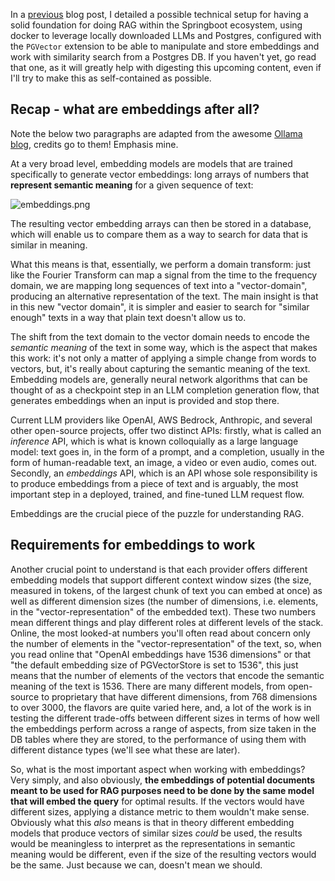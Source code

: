 In a [previous](https://dev.to/brunooliveira/basic-rag-app-with-spring-ai-docker-and-ollama-1i7j) blog post, I detailed a possible technical setup for having a solid foundation for doing RAG within the Springboot ecosystem, using docker to leverage locally downloaded LLMs and Postgres, configured with the `PGVector` extension to be able to manipulate and store embeddings and work with similarity search from a Postgres DB. If you haven't yet, go read that one, as it will greatly help with digesting this upcoming content, even if I'll try to make this as self-contained as possible.

## Recap - what are embeddings after all?

Note the below two paragraphs are adapted from the awesome [Ollama blog](https://ollama.com/blog/embedding-models), credits go to them! Emphasis mine.

At a very broad level, embedding models are models that are trained specifically to generate vector embeddings: long arrays of numbers that **represent semantic meaning** for a given sequence of text:

![embeddings.png]({{site.baseurl}}/images/embeddings.png)

The resulting vector embedding arrays can then be stored in a database, which will enable us to compare them as a way to search for data that is similar in meaning. 

What this means is that, essentially, we perform a domain transform: just like the Fourier Transform can map a signal from the time to the frequency domain, we are mapping long sequences of text into a "vector-domain", producing an alternative representation of the text. The main insight is that in this new "vector domain", it is simpler and easier to search for "similar enough" texts in a way that plain text doesn't allow us to.

The shift from the text domain to the vector domain needs to encode the _semantic meaning_ of the text in some way, which is the aspect that makes this work: it's not only a matter of applying a simple change from words to vectors, but, it's really about capturing the semantic meaning of the text.
Embedding models are, generally neural network algorithms that can be thought of as a checkpoint step in an LLM completion generation flow, that generates embeddings when an input is provided and stop there.

Current LLM providers like OpenAI, AWS Bedrock, Anthropic, and several other open-source projects, offer two distinct APIs: firstly, what is called an _inference_ API, which is what is known colloquially as a large language model: text goes in, in the form of a prompt, and a completion, usually in the form of human-readable text, an image, a video or even audio, comes out.
Secondly, an _embeddings_ API, which is an API whose sole responsibility is to produce embeddings from a piece of text and is arguably, the most important step in a deployed, trained, and fine-tuned LLM request flow.

Embeddings are the crucial piece of the puzzle for understanding RAG.

## Requirements for embeddings to work

Another crucial point to understand is that each provider offers different embedding models that support different context window sizes (the size, measured in tokens, of the largest chunk of text you can embed at once) as well as different dimension sizes (the number of dimensions, i.e. elements, in the "vector-representation" of the embedded text).
These two numbers mean different things and play different roles at different levels of the stack.
Online, the most looked-at numbers you'll often read about concern only the number of elements in the "vector-representation" of the text, so, when you read online that "OpenAI embeddings have 1536 dimensions" or that "the default embedding size of PGVectorStore is set to 1536", this just means that the number of elements of the vectors that encode the semantic meaning of the text is 1536.
There are many different models, from open-source to proprietary that have different dimensions, from 768 dimensions to over 3000, the flavors are quite varied here, and, a lot of the work is in testing the different trade-offs between different sizes in terms of how well the embeddings perform across a range of aspects, from size taken in the DB tables where they are stored, to the performance of using them with different distance types (we'll see what these are later).

So, what is the most important aspect when working with embeddings? Very simply, and also obviously, **the embeddings of potential documents meant to be used for RAG purposes need to be done by the same model that will embed the query** for optimal results. If the vectors would have different sizes, applying a distance metric to them wouldn't make sense. Obviously what this _also_ means is that in theory different embedding models that produce vectors of similar sizes _could_ be used, the results would be meaningless to interpret as the representations in semantic meaning would be different, even if the size of the resulting vectors would be the same. Just because we can, doesn't mean we should.
